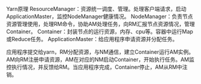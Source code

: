 Yarn原理
ResourceManager：资源统一调度、管理。处理客户端请求，启动ApplicationMaster，监控NodeManager健康情况。
NodeManager：负责节点资源管理使用，处理RM命令，协助AM处理任务，向RM汇报节点资源情况，管理Container。
Container：封装节点的运行资源，内存、cpu等。容器中运行Map或Reduce任务。
ApplicationMaster：给应用程序申请资源并分配任务。

应用程序提交给yarn，RM分配资源，与NM通信，建立Container运行AM实例。AM向RM注册申请资源，AM在对应的NM启动Container，开始执行任务。AM监控执行情况，并反馈给RM。当应用程序完成，Container停止，AM从RM中注销。

